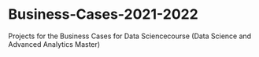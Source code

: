 # Business-Cases-2021-2022
Projects for the  Business Cases for Data Sciencecourse (Data Science and Advanced Analytics Master)
